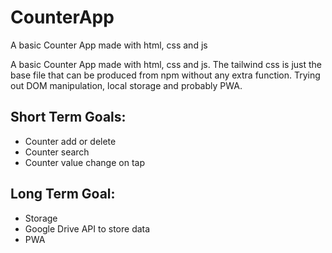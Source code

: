 # CounterApp
A basic Counter App made with html, css and js

A basic Counter App made with html, css and js. The tailwind css is just the base file that can be produced from npm without any extra function. Trying out DOM manipulation, local storage and probably PWA.

## Short Term Goals:
- Counter add or delete
- Counter search
- Counter value change on tap


## Long Term Goal:
- Storage
- Google Drive API to store data
- PWA

